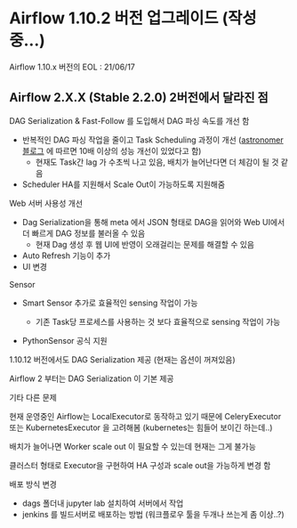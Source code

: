 # Airflow 1.10.2 버전 업그레이드 (작성중...)


Airflow 1.10.x 버전의 EOL : 21/06/17


## Airflow 2.X.X (Stable 2.2.0) 2버전에서 달라진 점

DAG Serialization & Fast-Follow 를 도입해서 DAG 파싱 속도를 개선 함

- 반복적인 DAG 파싱 작업을 줄이고 Task Scheduling 과정이 개선 ([astronomer 블로그](https://www.notion.so/Airflow-3624c737c33c4f71a87e26486ca400b7) 에 따르면 10배 이상의 성능 개선이 있었다고 함)
    - 현재도 Task간 lag 가 수초씩 나고 있음, 배치가 늘어난다면 더 체감이 될 것 같음
- Scheduler HA를 지원해서 Scale Out이 가능하도록 지원해줌

Web 서버 사용성 개선

- Dag Serialization을 통해 meta 에서 JSON 형태로 DAG을 읽어와 Web UI에서 더 빠르게 DAG 정보를 불러올 수 있음
    - 현재 Dag 생성 후 웹 UI에 반영이 오래걸리는 문제를 해결할 수 있음
- Auto Refresh 기능이 추가
- UI 변경

Sensor

- Smart Sensor 추가로 효율적인 sensing 작업이 가능
    - 기존 Task당 프로세스를 사용하는 것 보다 효율적으로 sensing 작업이 가능


- PythonSensor 공식 지원

1.10.12 버전에서도 DAG Serialization 제공 (현재는 옵션이 꺼져있음)

Airflow 2 부터는 DAG Serialization 이 기본 제공

기타 다른 문제

현재 운영중인 Airflow는 LocalExecutor로 동작하고 있기 때문에 CeleryExecutor 또는 KubernetesExecutor 을 고려해봄 (kubernetes는 힘들어 보이긴 하는데..)

배치가 늘어나면 Worker scale out 이 필요할 수 있는데 현재는 그게 불가능

클러스터 형태로 Executor을 구현하여 HA 구성과 scale out을 가능하게 변경 함

배포 방식 변경
- dags 폴더내 jupyter lab 설치하여 서버에서 작업
- jenkins 를 빌드서버로 배포하는 방법 (워크플로우 툴을 두개나 쓰는게 좀 이상..?)
